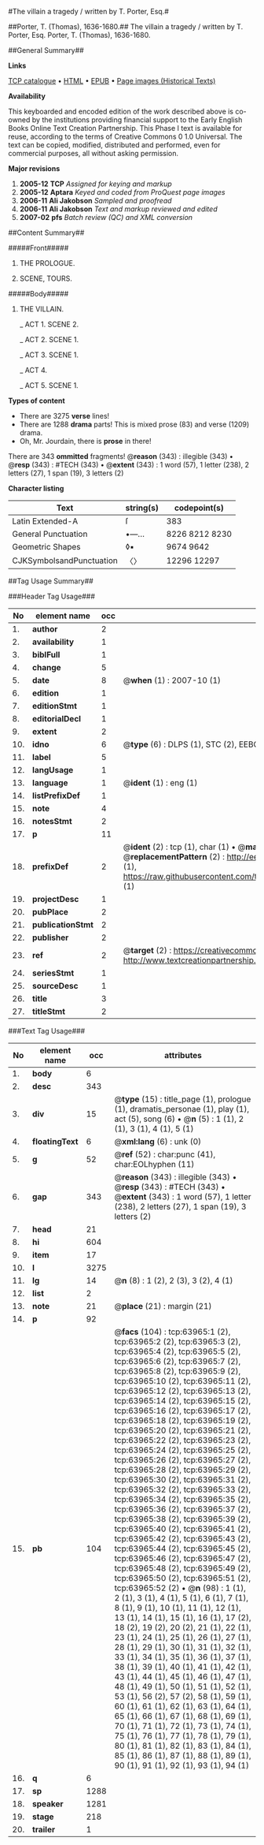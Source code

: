 #The villain a tragedy / written by T. Porter, Esq.#

##Porter, T. (Thomas), 1636-1680.##
The villain a tragedy / written by T. Porter, Esq.
Porter, T. (Thomas), 1636-1680.

##General Summary##

**Links**

[TCP catalogue](http://www.ota.ox.ac.uk/tcp/)  • 
[HTML](http://tei.it.ox.ac.uk/tcp/Texts-HTML/free/A55/A55493.html)  • 
[EPUB](http://tei.it.ox.ac.uk/tcp/Texts-EPUB/free/A55/A55493.epub) • 
[Page images (Historical Texts)](https://data.historicaltexts.jisc.ac.uk/view?pubId=eebo-12591888e&pageId=eebo-12591888e-63965-1)

**Availability**

This keyboarded and encoded edition of the
	       work described above is co-owned by the institutions
	       providing financial support to the Early English Books
	       Online Text Creation Partnership. This Phase I text is
	       available for reuse, according to the terms of Creative
	       Commons 0 1.0 Universal. The text can be copied,
	       modified, distributed and performed, even for
	       commercial purposes, all without asking permission.

**Major revisions**

1. __2005-12__ __TCP__ *Assigned for keying and markup*
1. __2005-12__ __Aptara__ *Keyed and coded from ProQuest page images*
1. __2006-11__ __Ali Jakobson__ *Sampled and proofread*
1. __2006-11__ __Ali Jakobson__ *Text and markup reviewed and edited*
1. __2007-02__ __pfs__ *Batch review (QC) and XML conversion*

##Content Summary##

#####Front#####

1. THE
PROLOGUE.

1. SCENE, TOURS.

#####Body#####

1. THE
VILLAIN.

    _ ACT 1. SCENE 2.

    _ ACT 2. SCENE 1.

    _ ACT 3. SCENE 1.

    _ ACT 4.

    _ ACT 5. SCENE 1.

**Types of content**

  * There are 3275 **verse** lines!
  * There are 1288 **drama** parts! This is mixed prose (83) and verse (1209) drama.
  * Oh, Mr. Jourdain, there is **prose** in there!

There are 343 **ommitted** fragments! 
 @__reason__ (343) : illegible (343)  •  @__resp__ (343) : #TECH (343)  •  @__extent__ (343) : 1 word (57), 1 letter (238), 2 letters (27), 1 span (19), 3 letters (2)

**Character listing**


|Text|string(s)|codepoint(s)|
|---|---|---|
|Latin Extended-A|ſ|383|
|General Punctuation|•—…|8226 8212 8230|
|Geometric Shapes|◊▪|9674 9642|
|CJKSymbolsandPunctuation|〈〉|12296 12297|

##Tag Usage Summary##

###Header Tag Usage###

|No|element name|occ|attributes|
|---|---|---|---|
|1.|__author__|2||
|2.|__availability__|1||
|3.|__biblFull__|1||
|4.|__change__|5||
|5.|__date__|8| @__when__ (1) : 2007-10 (1)|
|6.|__edition__|1||
|7.|__editionStmt__|1||
|8.|__editorialDecl__|1||
|9.|__extent__|2||
|10.|__idno__|6| @__type__ (6) : DLPS (1), STC (2), EEBO-CITATION (1), OCLC (1), VID (1)|
|11.|__label__|5||
|12.|__langUsage__|1||
|13.|__language__|1| @__ident__ (1) : eng (1)|
|14.|__listPrefixDef__|1||
|15.|__note__|4||
|16.|__notesStmt__|2||
|17.|__p__|11||
|18.|__prefixDef__|2| @__ident__ (2) : tcp (1), char (1)  •  @__matchPattern__ (2) : ([0-9\-]+):([0-9IVX]+) (1), (.+) (1)  •  @__replacementPattern__ (2) : http://eebo.chadwyck.com/downloadtiff?vid=$1&page=$2 (1), https://raw.githubusercontent.com/textcreationpartnership/Texts/master/tcpchars.xml#$1 (1)|
|19.|__projectDesc__|1||
|20.|__pubPlace__|2||
|21.|__publicationStmt__|2||
|22.|__publisher__|2||
|23.|__ref__|2| @__target__ (2) : https://creativecommons.org/publicdomain/zero/1.0/ (1), http://www.textcreationpartnership.org/docs/. (1)|
|24.|__seriesStmt__|1||
|25.|__sourceDesc__|1||
|26.|__title__|3||
|27.|__titleStmt__|2||


###Text Tag Usage###

|No|element name|occ|attributes|
|---|---|---|---|
|1.|__body__|6||
|2.|__desc__|343||
|3.|__div__|15| @__type__ (15) : title_page (1), prologue (1), dramatis_personae (1), play (1), act (5), song (6)  •  @__n__ (5) : 1 (1), 2 (1), 3 (1), 4 (1), 5 (1)|
|4.|__floatingText__|6| @__xml:lang__ (6) : unk (0)|
|5.|__g__|52| @__ref__ (52) : char:punc (41), char:EOLhyphen (11)|
|6.|__gap__|343| @__reason__ (343) : illegible (343)  •  @__resp__ (343) : #TECH (343)  •  @__extent__ (343) : 1 word (57), 1 letter (238), 2 letters (27), 1 span (19), 3 letters (2)|
|7.|__head__|21||
|8.|__hi__|604||
|9.|__item__|17||
|10.|__l__|3275||
|11.|__lg__|14| @__n__ (8) : 1 (2), 2 (3), 3 (2), 4 (1)|
|12.|__list__|2||
|13.|__note__|21| @__place__ (21) : margin (21)|
|14.|__p__|92||
|15.|__pb__|104| @__facs__ (104) : tcp:63965:1 (2), tcp:63965:2 (2), tcp:63965:3 (2), tcp:63965:4 (2), tcp:63965:5 (2), tcp:63965:6 (2), tcp:63965:7 (2), tcp:63965:8 (2), tcp:63965:9 (2), tcp:63965:10 (2), tcp:63965:11 (2), tcp:63965:12 (2), tcp:63965:13 (2), tcp:63965:14 (2), tcp:63965:15 (2), tcp:63965:16 (2), tcp:63965:17 (2), tcp:63965:18 (2), tcp:63965:19 (2), tcp:63965:20 (2), tcp:63965:21 (2), tcp:63965:22 (2), tcp:63965:23 (2), tcp:63965:24 (2), tcp:63965:25 (2), tcp:63965:26 (2), tcp:63965:27 (2), tcp:63965:28 (2), tcp:63965:29 (2), tcp:63965:30 (2), tcp:63965:31 (2), tcp:63965:32 (2), tcp:63965:33 (2), tcp:63965:34 (2), tcp:63965:35 (2), tcp:63965:36 (2), tcp:63965:37 (2), tcp:63965:38 (2), tcp:63965:39 (2), tcp:63965:40 (2), tcp:63965:41 (2), tcp:63965:42 (2), tcp:63965:43 (2), tcp:63965:44 (2), tcp:63965:45 (2), tcp:63965:46 (2), tcp:63965:47 (2), tcp:63965:48 (2), tcp:63965:49 (2), tcp:63965:50 (2), tcp:63965:51 (2), tcp:63965:52 (2)  •  @__n__ (98) : 1 (1), 2 (1), 3 (1), 4 (1), 5 (1), 6 (1), 7 (1), 8 (1), 9 (1), 10 (1), 11 (1), 12 (1), 13 (1), 14 (1), 15 (1), 16 (1), 17 (2), 18 (2), 19 (2), 20 (2), 21 (1), 22 (1), 23 (1), 24 (1), 25 (1), 26 (1), 27 (1), 28 (1), 29 (1), 30 (1), 31 (1), 32 (1), 33 (1), 34 (1), 35 (1), 36 (1), 37 (1), 38 (1), 39 (1), 40 (1), 41 (1), 42 (1), 43 (1), 44 (1), 45 (1), 46 (1), 47 (1), 48 (1), 49 (1), 50 (1), 51 (1), 52 (1), 53 (1), 56 (2), 57 (2), 58 (1), 59 (1), 60 (1), 61 (1), 62 (1), 63 (1), 64 (1), 65 (1), 66 (1), 67 (1), 68 (1), 69 (1), 70 (1), 71 (1), 72 (1), 73 (1), 74 (1), 75 (1), 76 (1), 77 (1), 78 (1), 79 (1), 80 (1), 81 (1), 82 (1), 83 (1), 84 (1), 85 (1), 86 (1), 87 (1), 88 (1), 89 (1), 90 (1), 91 (1), 92 (1), 93 (1), 94 (1)|
|16.|__q__|6||
|17.|__sp__|1288||
|18.|__speaker__|1281||
|19.|__stage__|218||
|20.|__trailer__|1||
